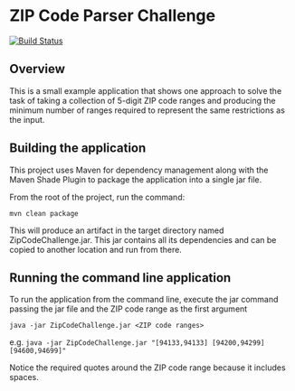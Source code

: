 # ZIP Code Parser Challenge

[![Build Status](https://travis-ci.com/notthemonkee/zipcode-challenge.svg?token=jenFxeFD6krdjUEjvNbL&branch=master)](https://travis-ci.com/notthemonkee/zipcode-challenge)

## Overview
This is a small example application that shows one approach to solve the task of taking a collection of 5-digit ZIP code ranges and producing the minimum number of ranges required to represent the same restrictions as the input.

## Building the application

This project uses Maven for dependency management along with the Maven Shade Plugin to package the application into a single jar file. 


From the root of the project, run the command:

`mvn clean package`

This will produce an artifact in the target directory named ZipCodeChallenge.jar. This jar contains all its dependencies and can be copied to another location and run from there.

## Running the command line application
To run the application from the command line, execute the jar command passing the jar file and the ZIP code range as the first argument

`java -jar ZipCodeChallenge.jar <ZIP code ranges>`

e.g. 
`java -jar ZipCodeChallenge.jar "[94133,94133] [94200,94299] [94600,94699]"`

Notice the required quotes around the ZIP code range because it includes spaces. 